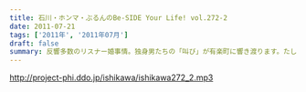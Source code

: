 ```yaml
---
title: 石川・ホンマ・ぶるんのBe-SIDE Your Life! vol.272-2
date: 2011-07-21
tags: ['2011年', '2011年07月']
draft: false
summary: 反響多数のリスナー婚事情。独身男たちの「叫び」が有楽町に響き渡ります。たしかに、ワイセツな単語を叫びすぎですな。編集はしません・・・よっ！NAMAE
---
```


http://project-phi.ddo.jp/ishikawa/ishikawa272_2.mp3
